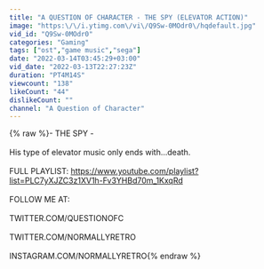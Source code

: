 ```yaml
---
title: "A QUESTION OF CHARACTER - THE SPY (ELEVATOR ACTION)"
image: "https:\/\/i.ytimg.com\/vi\/Q9Sw-0MOdr0\/hqdefault.jpg"
vid_id: "Q9Sw-0MOdr0"
categories: "Gaming"
tags: ["ost","game music","sega"]
date: "2022-03-14T03:45:29+03:00"
vid_date: "2022-03-13T22:27:23Z"
duration: "PT4M14S"
viewcount: "138"
likeCount: "44"
dislikeCount: ""
channel: "A Question of Character"
---
```

{% raw %}- THE SPY -<br /><br />His type of elevator music only ends with...death.<br /><br />FULL PLAYLIST:   <a rel="nofollow" target="blank" href="https://www.youtube.com/playlist?list=PLC7yXJZC3z1XV1h-Fv3YHBd70m_1KxqRd">https://www.youtube.com/playlist?list=PLC7yXJZC3z1XV1h-Fv3YHBd70m_1KxqRd</a><br /><br />FOLLOW ME AT: <br /><br />TWITTER.COM/QUESTIONOFC<br /><br />TWITTER.COM/NORMALLYRETRO<br /><br />INSTAGRAM.COM/NORMALLYRETRO{% endraw %}
